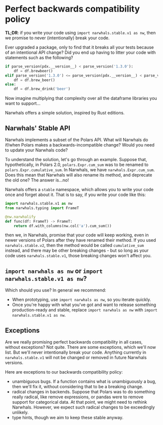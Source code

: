 # Perfect backwards compatibility policy

**TL;DR**: if you write your code using `import narwhals.stable.v1 as nw`, then we promise to
never (intentionally) break your code.

Ever upgraded a package, only to find that it breaks all your tests because of an intentional
API change? Did you end up having to litter your code with statements such as the following?

```python
if parse_version(pdx.__version__) < parse_version('1.3.0'):
    df = df.brewbeer()
elif parse_version('1.3.0') <= parse_version(pdx.__version__) < parse_version('1.5.0'):
    df = df.brew_beer()
else:
    df = df.brew_drink('beer')
```

Now imagine multiplying that complexity over all the dataframe libraries you want to support...

Narwhals offers a simple solution, inspired by Rust editions.

## Narwhals' Stable API

Narwhals implements a subset of the Polars API. What will Narwhals do if/when Polars makes
a backwards-incompatible change? Would you need to update your Narwhals code?

To understand the solution, let's go through an example. Suppose that, hypothetically, in Polars 2.0,
`polars.Expr.cum_sum` was to be renamed to `polars.Expr.cumulative_sum`. In Narwhals, we
have `narwhals.Expr.cum_sum`. Does this mean that Narwhals will also rename its method,
and deprecate the old one? The answer is...no!

Narwhals offers a `stable` namespace, which allows you to write your code once and forget about
it. That is to say, if you write your code like this:

```python
import narwhals.stable.v1 as nw
from narwhals.typing import FrameT

@nw.narwhalify
def func(df: FrameT) -> FrameT:
    return df.with_columns(nw.col('a').cum_sum())
```

then we, in Narwhals, promise that your code will keep working, even in newer versions of Polars
after they have renamed their method. If you used
`narwhals.stable.v2`, then the method would be called `cumulative_sum` instead, and there may
be other breaking changes - but so long as your code uses `narwhals.stable.v1`, those breaking
changes won't affect you.

## `import narwhals as nw` or `import narwhals.stable.v1 as nw`?

Which should you use? In general we recommend:

- When prototyping, use `import narwhals as nw`, so you iterate quickly.
- Once you're happy with what you've got and want to release something production-ready and stable,
  replace `import narwhals as nw` with `import narwhals.stable.v1 as nw`.

## Exceptions

Are we really promising perfect backwards compatibility in all cases, without exceptions? Not quite.
There are some exceptions, which we'll now list. But we'll never intentionally break your code.
Anything currently in `narwhals.stable.v1` will not be changed or removed in future Narwhals versions.

Here are exceptions to our backwards compatibility policy:

- unambiguous bugs. If a function contains what is unambiguously a bug, then we'll fix it, without
  considering that to be a breaking change.
- radical changes in backends. Suppose that Polars was to do something really radical, like remove
  expressions, or pandas were to remove support for categorical data. At that point, we might
  need to rethink Narwhals. However, we expect such radical changes to be exceedingly unlikely.
- type hints, though we aim to keep these stable anyway.
